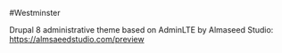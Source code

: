 #Westminster

Drupal 8 administrative theme based on AdminLTE by Almaseed Studio: https://almsaeedstudio.com/preview
